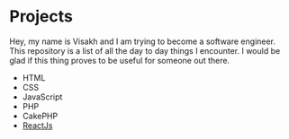 # Projects

<p>Hey, my name is Visakh and I am trying to become a software engineer. This repository is a list of all the day to day things I encounter. I would be glad if this thing proves to be useful for someone out there.</p>

<ul>
    <li>HTML</li>
    <li>CSS</li>
    <li>JavaScript</li>
    <li>PHP</li>
    <li>CakePHP</li>
    <li><a href="https://github.com/vjnvisakh/Projects/tree/React-Js/ReactJs">ReactJs</a></li>
</ul>
